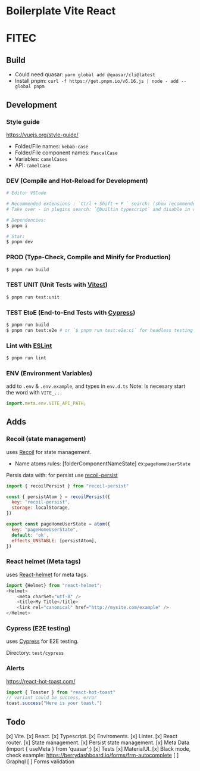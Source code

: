# Boilerplate Vite React

# FITEC

## Build

- Could need quasar: `yarn global add @quasar/cli@latest`
- Install pnpm: `curl -f https://get.pnpm.io/v6.16.js | node - add --global pnpm`

## Development

### Style guide

https://vuejs.org/style-guide/

- Folder/File names: `kebab-case`
- Folder/File component names: `PascalCase`
- Variables: `camelCases`
- API: `camelCase`

### DEV (Compile and Hot-Reload for Development)

```sh
# Editor VSCode

# Recommended extensions : `Ctrl + Shift + P ` search: (show recommended extensions) install all
# Take over - in plugins search: `@builtin typescript` and disable in workspace: https://github.com/johnsoncodehk/volar/discussions/471

# Dependencies:
$ pnpm i

# Star:
$ pnpm dev

```

### PROD (Type-Check, Compile and Minify for Production)

```sh
$ pnpm run build
```

### TEST UNIT (Unit Tests with [Vitest](https://vitest.dev/))

```sh
$ pnpm run test:unit
```

### TEST EtoE (End-to-End Tests with [Cypress](https://www.cypress.io/))

```sh
$ pnpm run build
$ pnpm run test:e2e # or `$ pnpm run test:e2e:ci` for headless testing
```

### Lint with [ESLint](https://eslint.org/)

```sh
$ pnpm run lint
```

### ENV (Environment Variables)

add to `.env` & `.env.example`, and types in `env.d.ts`
Note: Is necesary start the word with `VITE_...`

```js
import.meta.env.VITE_API_PATH;
```

## Adds

### Recoil (state management)
uses [Recoil](https://recoiljs.org/docs/introduction/getting-started) for state management.

- Name atoms rules: [folderComponentNameState] ex:`pageHomeUserState`

Persis data with: for persist use [recoil-persist](https://github.com/polemius/recoil-persist)

```js
import { recoilPersist } from "recoil-persist"

const { persistAtom } = recoilPersist({
  key: "recoil-persist",
  storage: localStorage,
})

export const pageHomeUserState = atom({
  key: "pageHomeUserState",
  default: 'ok',
  effects_UNSTABLE: [persistAtom],
})

```

### React helmet (Meta tags)
uses [React-helmet](https://github.com/nfl/react-helmet) for meta tags.

```js
import {Helmet} from "react-helmet";
<Helmet>
    <meta charSet="utf-8" />
    <title>My Title</title>
    <link rel="canonical" href="http://mysite.com/example" />
</Helmet>
```

### Cypress (E2E testing)
uses [Cypress](https://www.cypress.io/) for E2E testing.

Directory: `test/cypress` 

### Alerts
https://react-hot-toast.com/

```js
import { Toaster } from "react-hot-toast"
// variant could be success, error
toast.success("Here is your toast.")
```

## Todo
[x] Vite.
[x] React.
[x] Typescript.
[x] Enviroments.
[x] Linter.
[x] React router.
[x] State management.
[x] Persist state management.
[x] Meta Data (import { useMeta } from 'quasar';)
[x] Tests
[x] MaterialUI.
[x] Black mode, check example: https://berrydashboard.io/forms/frm-autocomplete
[ ] Graphql
[ ] Forms validation



